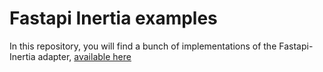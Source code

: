 # Fastapi Inertia examples

In this repository, you will find a bunch of implementations of the Fastapi-Inertia adapter, [available here](https://github.com/hxjo/fastapi-inertia)
